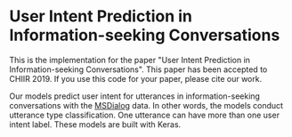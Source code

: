 # User Intent Prediction in Information-seeking Conversations
This is the implementation for the paper "User Intent Prediction in Information-seeking Conversations". This paper has been accepted to CHIIR 2019. If you use this code for your paper, please cite our work.

Our models predict user intent for utterances in information-seeking conversations with the [MSDialog](https://ciir.cs.umass.edu/downloads/msdialog/) data. In other words, the models conduct utterance type classification. One utterance can have more than one user intent label. These models are built with Keras.
